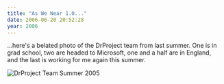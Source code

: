 ```yaml
---
title: "As We Near 1.0..."
date: 2006-06-20 20:52:28
year: 2006
---
```

...here's a belated photo of the DrProject team from last summer.  One is in grad school, two are headed to Microsoft, one and a half are in England, and the last is working for me again this summer.

<img id="image504" alt="DrProject Team Summer 2005" src="{{site.github.url}}/files/2006/06/drproject-2005.jpg" />
